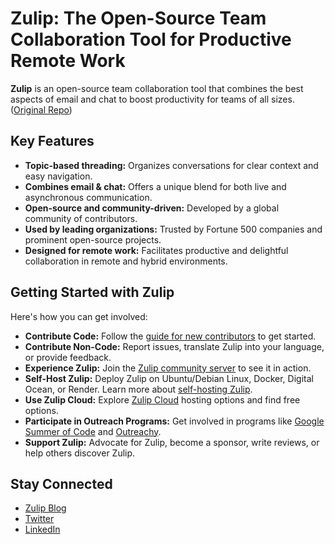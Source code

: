 # Zulip: The Open-Source Team Collaboration Tool for Productive Remote Work

**Zulip** is an open-source team collaboration tool that combines the best aspects of email and chat to boost productivity for teams of all sizes. ([Original Repo](https://github.com/zulip/zulip))

## Key Features

*   **Topic-based threading:** Organizes conversations for clear context and easy navigation.
*   **Combines email & chat:** Offers a unique blend for both live and asynchronous communication.
*   **Open-source and community-driven:** Developed by a global community of contributors.
*   **Used by leading organizations:** Trusted by Fortune 500 companies and prominent open-source projects.
*   **Designed for remote work:** Facilitates productive and delightful collaboration in remote and hybrid environments.

## Getting Started with Zulip

Here's how you can get involved:

*   **Contribute Code:** Follow the [guide for new contributors](https://zulip.readthedocs.io/en/latest/contributing/contributing.html) to get started.
*   **Contribute Non-Code:** Report issues, translate Zulip into your language, or provide feedback.
*   **Experience Zulip:** Join the [Zulip community server](https://zulip.com/development-community/) to see it in action.
*   **Self-Host Zulip:** Deploy Zulip on Ubuntu/Debian Linux, Docker, Digital Ocean, or Render. Learn more about [self-hosting Zulip](https://zulip.com/self-hosting/).
*   **Use Zulip Cloud:** Explore [Zulip Cloud](https://zulip.com/plans/) hosting options and find free options.
*   **Participate in Outreach Programs:** Get involved in programs like [Google Summer of Code](https://developers.google.com/open-source/gsoc/) and [Outreachy](https://www.outreachy.org/).
*   **Support Zulip:** Advocate for Zulip, become a sponsor, write reviews, or help others discover Zulip.

## Stay Connected

*   [Zulip Blog](https://blog.zulip.org/)
*   [Twitter](https://twitter.com/zulip)
*   [LinkedIn](https://www.linkedin.com/company/zulip-project/)